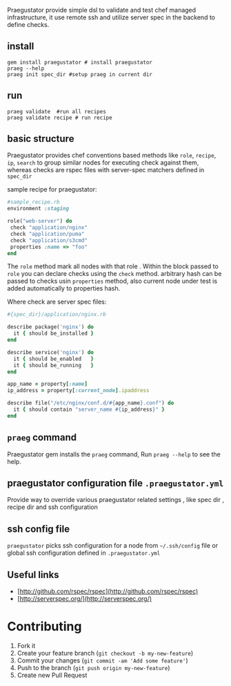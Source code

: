 Praegustator provide simple dsl to validate and test chef managed infrastructure, it use remote ssh and utilize server spec in the backend to define checks.

## install

    gem install praegustator # install praegustator
    praeg --help
    praeg init spec_dir #setup praeg in current dir


## run
 
    praeg validate  #run all recipes
    praeg validate recipe # run recipe


## basic structure

Praegustator provides chef conventions based methods like  `role`, `recipe`, `ip`, `search` to group similar nodes for executing
check against them, whereas checks are rspec files with server-spec matchers defined in `spec_dir`

sample recipe for praegustator:

``` ruby
#sample_recipe.rb
environment :staging

role("web-server") do
 check "application/nginx"
 check "application/puma"
 check "application/s3cmd"
 properties :name => "foo"
end
```
The `role` method mark all nodes with that role .  Within the
block passed to `role` you can declare checks using the `check` method.
arbitrary hash can be passed to checks usin `properties` method, also
current node under test is added automatically to properties hash.

Where check are server spec files:

``` ruby
#{spec_dir}/application/nginx.rb

describe package('nginx') do
  it { should be_installed }
end

describe service('nginx') do
  it { should be_enabled   }
  it { should be_running   }
end

app_name = property[:name]
ip_address = property[:current_node].ipaddress

describe file("/etc/nginx/conf.d/#{app_name}.conf") do
  it { should contain "server_name #{ip_address}" }
end
```

## `praeg` command

Praegustator gem installs the `praeg` command,
Run `praeg --help` to see the help.

## praegustator configuration file `.praegustator.yml`

Provide way to override various praegustator related settings , like
spec dir , recipe dir and ssh configuration


## ssh config file
  
   `praegustator` picks ssh configuration for a node from `~/.ssh/config` file or
global ssh configuration defined in `.praegustator.yml`

## Useful links

* [http://github.com/rspec/rspec](http://github.com/rspec/rspec)
* [http://serverspec.org/](http://serverspec.org/)


# Contributing

1. Fork it
2. Create your feature branch (`git checkout -b my-new-feature`)
3. Commit your changes (`git commit -am 'Add some feature'`)
4. Push to the branch (`git push origin my-new-feature`)
5. Create new Pull Request
